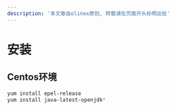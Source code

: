 ```yaml
---
description: '本文章由olinex原创, 转载请在页面开头标明出处'
---
```


# 安装

## Centos环境

```bash
yum install epel-release
yum install java-latest-openjdk*
```

